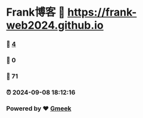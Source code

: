 # Frank博客 :link: https://frank-web2024.github.io 
### :page_facing_up: [4](https://frank-web2024.github.io/tag.html) 
### :speech_balloon: 0 
### :hibiscus: 71 
### :alarm_clock: 2024-09-08 18:12:16 
### Powered by :heart: [Gmeek](https://github.com/Meekdai/Gmeek)

